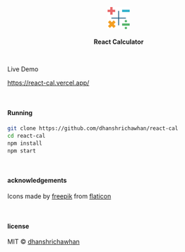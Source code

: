 <p align="center">
  <img src="calculator.png" height="50px"/>
  <br><br>
  <b>React Calculator</b>
  <br>
</p>

&nbsp;

Live Demo

https://react-cal.vercel.app/

&nbsp;

#### Running

```sh
git clone https://github.com/dhanshrichawhan/react-cal
cd react-cal
npm install
npm start
```

&nbsp;

#### acknowledgements

Icons made by [freepik](https://www.flaticon.com/authors/freepik) from [flaticon](https://www.flaticon.com/)

&nbsp;

#### license

MIT © [dhanshrichawhan](https://github.com/dhanshrichawhan)
